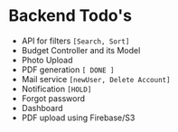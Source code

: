 # Backend Todo's

- API for filters `[Search, Sort]`
- Budget Controller and its Model
- Photo Upload
- PDF generation `[ DONE ]`
- Mail service `[newUser, Delete Account]`
- Notification `[HOLD]`
- Forgot password
- Dashboard
- PDF upload using Firebase/S3